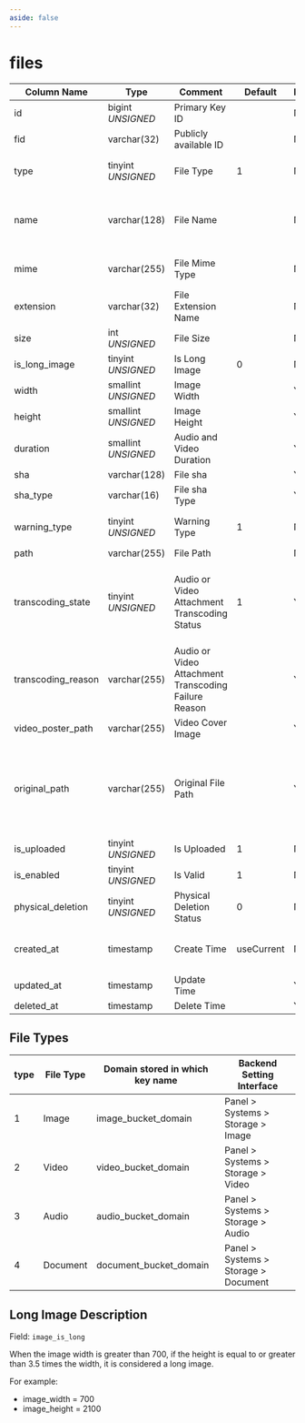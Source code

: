 ```yaml
---
aside: false
---
```


# files

| Column Name | Type | Comment | Default | Null | Remark |
| --- | --- | --- | --- | --- | --- |
| id | bigint *UNSIGNED* | Primary Key ID |  | NO | Auto Increment |
| fid | varchar(32) | Publicly available ID |  | NO | **Unique** |
| type | tinyint *UNSIGNED* | File Type | 1 | NO | 1.Image / 2.Video / 3.Audio / 4.Document |
| name | varchar(128) | File Name |  | NO | Full original name, filename when uploading, including extension |
| mime | varchar(255) | File Mime Type |  | NO | For example: image/jpeg or video/mp4 |
| extension | varchar(32) | File Extension Name |  | NO | For example: jpg or jpeg |
| size | int *UNSIGNED* | File Size |  | NO | Unit Byte |
| is_long_image | tinyint *UNSIGNED* | Is Long Image | 0 | NO | Image file specific<br>0.No / 1.Yes |
| width | smallint *UNSIGNED* | Image Width |  | YES | Image file specific: pixels px |
| height | smallint *UNSIGNED* | Image Height |  | YES | Image file specific: pixels px |
| duration | smallint *UNSIGNED* | Audio and Video Duration |  | YES | Unit: seconds |
| sha | varchar(128) | File sha |  | YES | File sha encoding |
| sha_type | varchar(16) | File sha Type |  | YES | For example, `sha1` or `sha256` |
| warning_type | tinyint *UNSIGNED* | Warning Type | 1 | NO | 1.No 2.Nudity 3.Violence 4.Sensitive |
| path | varchar(255) | File Path |  | NO | **Relative path** |
| transcoding_state | tinyint *UNSIGNED* | Audio or Video Attachment Transcoding Status | 1 | YES | Transcoding status: 1.Pending 2.Transcoding 3.Transcoding Completed 4.Transcoding Failed |
| transcoding_reason | varchar(255) | Audio or Video Attachment Transcoding Failure Reason |  | YES | Transcoding failure reason |
| video_poster_path | varchar(255) | Video Cover Image |  | YES | Video cover image path |
| original_path | varchar(255) | Original File Path |  | YES | **Relative path**<br>If the file involves transcoding, the storage path of the file before transcoding<br>If not, leave empty |
| is_uploaded | tinyint *UNSIGNED* | Is Uploaded | 1 | NO | 0.No / 1.Yes |
| is_enabled | tinyint *UNSIGNED* | Is Valid | 1 | NO | 0.Invalid / 1.Valid |
| physical_deletion | tinyint *UNSIGNED* | Physical Deletion Status | 0 | NO | 0.No / 1.Yes (File physically deleted) |
| created_at | timestamp | Create Time | useCurrent | NO | For example, MySQL defaults to `CURRENT_TIMESTAMP` |
| updated_at | timestamp | Update Time |  | YES |  |
| deleted_at | timestamp | Delete Time |  | YES |  |

## File Types

| type | File Type | Domain stored in which key name | Backend Setting Interface |
| --- | --- | --- | --- |
| 1 | Image | image_bucket_domain | Panel > Systems > Storage > Image |
| 2 | Video | video_bucket_domain | Panel > Systems > Storage > Video |
| 3 | Audio | audio_bucket_domain | Panel > Systems > Storage > Audio |
| 4 | Document | document_bucket_domain | Panel > Systems > Storage > Document |

## Long Image Description

Field: `image_is_long`

When the image width is greater than 700, if the height is equal to or greater than 3.5 times the width, it is considered a long image.

For example:
- image_width = 700
- image_height = 2100
